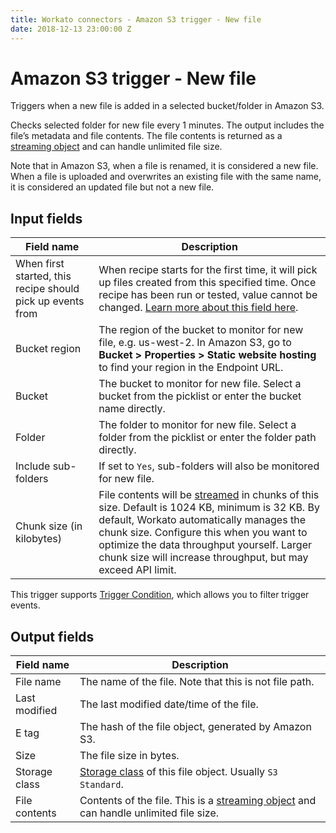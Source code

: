 ```yaml
---
title: Workato connectors - Amazon S3 trigger - New file
date: 2018-12-13 23:00:00 Z
---
```


# Amazon S3 trigger - New file
Triggers when a new file is added in a selected bucket/folder in Amazon S3.

Checks selected folder for new file every 1 minutes. The output includes the file’s metadata and file contents. The file contents is returned as a [streaming object](https://docs.workato.com/features/file-streaming.html) and can handle unlimited file size.

Note that in Amazon S3, when a file is renamed, it is considered a new file. When a file is uploaded and overwrites an existing file with the same name, it is considered an updated file but not a new file.

## Input fields
| Field name | Description |
|---|---|
| When first started, this recipe should pick up events from | When recipe starts for the first time, it will pick up files created from this specified time. Once recipe has been run or tested, value cannot be changed. [Learn more about this field here](https://docs.workato.com/recipes/triggers.html#sincefrom).  |
| Bucket region | The region of the bucket to monitor for new file, e.g. us-west-2. In Amazon S3, go to **Bucket > Properties > Static website hosting** to find your region in the Endpoint URL. |
| Bucket | The bucket to monitor for new file. Select a bucket from the picklist or enter the bucket name directly. |
| Folder | The folder to monitor for new file. Select a folder from the picklist or enter the folder path directly. |
| Include sub-folders | If set to `Yes`, sub-folders will also be monitored for new file. |
| Chunk size (in kilobytes) | File contents will be [streamed](https://docs.workato.com/features/file-streaming.html) in chunks of this size. Default is 1024 KB, minimum is 32 KB. By default, Workato automatically manages the chunk size. Configure this when you want to optimize the data throughput yourself. Larger chunk size will increase throughput, but may exceed API limit. |

This trigger supports [Trigger Condition](https://docs.workato.com/recipes/triggers.html#trigger-conditions), which allows you to filter trigger events.

## Output fields
| Field name | Description |
|---|---|
| File name | The name of the file. Note that this is not file path. |
| Last modified | The last modified date/time of the file. |
| E tag | The hash of the file object, generated by Amazon S3. |
| Size | The file size in bytes. |
| Storage class | [Storage class](https://aws.amazon.com/s3/storage-classes/) of this file object. Usually `S3 Standard`. |
| File contents | Contents of the file. This is a [streaming object](https://docs.workato.com/features/file-streaming.html) and can handle unlimited file size. |

